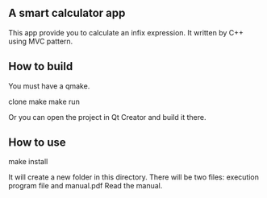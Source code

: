 ## A smart calculator app

This app provide you to calculate an infix expression.
It written by C++ using MVC pattern. 

## How to build

You must have a qmake.

clone
make
make run

Or you can open the project in Qt Creator and build it there.

## How to use

make install

It will create a new folder in this directory. There will be two files: execution program file and manual.pdf
Read the manual.
